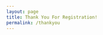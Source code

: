 ```yaml
---
layout: page
title: Thank You For Registration!
permalink: /thankyou
---
```



<br><br><br><br><br><br><br><br><br>